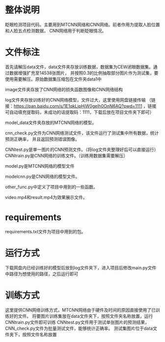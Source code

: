 # 整体说明
眨眼检测项目代码。主要用到MTCNN网络和CNN网络。前者作用为提取人脸位置和人脸五点检测数据，
CNN网络用于判断眨眼情况。

# 文件标注
首先请解压data文件，data文件夹存放训练数据，数据集为CEW闭眼数据集。通过数据增强扩充至14538张图片，
并按照0.3的比例抽取部分图片作为测试集，要使用需要解压。原始数据集压缩包在文件夹data1中

image文件夹存放了CNN网络的损失函数图像和CNN网络结构

log文件夹存放训练好的CNN网络模型，文件过大，这里使用网盘链接传输
（链接：https://pan.baidu.com/s/1E1qkLjpHjW0gelh0OnN6AQ?pwd=1111 
，链接可自动填充提取码，未成功的话提取码：1111，下载后放在项目文件夹下即可）

model_data文件夹存放的MTCNN网络的模型。

cnn_check.py文件为CNN网络测试文件，该文件运行了测试集中所有数据，统计预测正确率，
并且返回预测错误图像。

CNNtest.py是单一图片的CNN预测文件。（将log文件夹整理好后可以直接运行）
CNNtrain.py是CNN网络的训练文件。（训练用数据集需要解压）

model.py是MTCNN网络的模型文件

modelcnn.py是CNN网络的模型文件。

other_func.py中定义了项目中用到的一些函数。

video.mp4和result.mp4为效果展示文件。

# requirements
requirements.txt文件为项目中用到的包。

# 运行方式
下载网盘内已经训练好的模型后放到log文件夹下，进入项目后修改main.py文件中路径为想使用的路径，之后运行即可

# 训练方式
这里提供CNN网络训练方式，MTCNN网络由于硬件及时间的原因直接使用了已训练好的文件。
将要图片训练集放在data文件夹下，按照文件夹名称放置，运行CNNtrain.py文件即可训练
CNNtest.py文件用于测试单张图片的预测结果，CNN_check.py文件为批量测试文件，能够统计正确率。
测试集图片位于data文件夹下，按照文件名称放置
